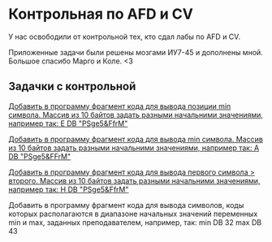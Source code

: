 # Контрольная по AFD и CV 

У нас освободили от контрольной тех, кто сдал лабы по AFD и CV.  

Приложенные задачи были решены мозгами ИУ7-45 и дополнены мной.  
Большое спасибо Марго и Коле. <3  
## Задачки с контрольной
[Добавить в программу фрагмент кода для вывода позиции min символа. 
Массив из 10 байтов задать разными начальними значениями, например так: 
E DB "PSge5&FfrM"](https://github.com/Winterpuma/bmstu_MDPL/blob/master/KR1/min.asm)

[Добавить в программу фрагмент кода для вывода min символа. 
Массив из 10 байтов задать разными начальними значениями, например так: 
A DB "PSge5&FFrM"](https://github.com/Winterpuma/bmstu_MDPL/blob/master/KR1/min.asm)

[Добавить в программу фрагмент кода для вывода первого символа > второго.
Массив из 10 байтов задать разными начальними значениями, например так: 
H DB "PSge5&FfrM"](https://github.com/Winterpuma/bmstu_MDPL/blob/master/KR1/greater2.asm)  

Добавить в программу фрагмент кода для вывода символов, коды которых
располагаются в диапазоне начальных значений переменных min и max, 
заданных преподавателем, например, так: min DB 32 max DB 43  

